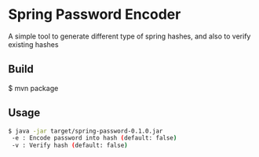 Spring Password Encoder
===
A simple tool to generate different type of spring hashes, and also to verify existing hashes

## Build

$ mvn package

## Usage

```bash
$ java -jar target/spring-password-0.1.0.jar
 -e : Encode password into hash (default: false)
 -v : Verify hash (default: false)
 ```
